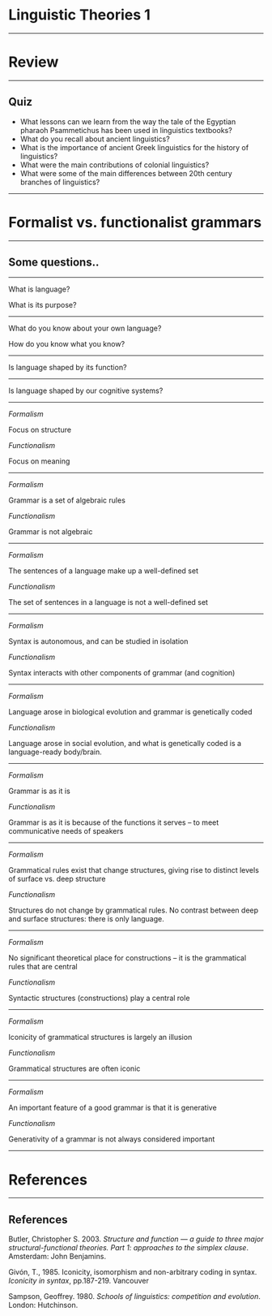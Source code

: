 

# Linguistic Theories 1

---

# Review

---

## Quiz

- What lessons can we learn from the way the tale of the Egyptian pharaoh Psammetichus has been used in linguistics textbooks?
- What do you recall about ancient linguistics?
- What is the importance of ancient Greek linguistics for the history of linguistics?
- What were the main contributions of colonial linguistics?
- What were some of the main differences between 20th century branches of linguistics?

---

# Formalist vs. functionalist grammars

---

## Some questions..

---

What is language?  

What is its purpose?

---

What do you know about your own language?  

How do you know what you know?

---

Is language shaped by its function?


---

Is language shaped by our cognitive systems?


---





<div id = "left">
<em>Formalism</em>

Focus on structure
</div>



<div id = "right">
<em>Functionalism</em>

Focus on meaning

</div>
	

---


<div id = "left">
<em>Formalism</em>

Grammar is a set of algebraic rules  

</div>



<div id = "right">
<em>Functionalism</em>

Grammar is not algebraic  
</div>

---

<div id = "left">
<em>Formalism</em>

The sentences of a language make up a well-defined set
</div>



<div id = "right">
<em>Functionalism</em>

The set of sentences in a language is not a well-defined set
</div>


---


<div id = "left">
<em>Formalism</em>

Syntax is autonomous, and can be studied in isolation


</div>



<div id = "right">
<em>Functionalism</em>

Syntax interacts with other components of grammar (and cognition)

</div>

---

<div id = "left">
<em>Formalism</em>

Language arose in biological evolution and grammar is genetically coded

</div>



<div id = "right">
<em>Functionalism</em>


Language arose in social evolution, and what is genetically coded is a language-ready body/brain.

</div>


---

<div id = "left">
<em>Formalism</em>

Grammar is as it is


</div>



<div id = "right">
<em>Functionalism</em>

Grammar is as it is because of the functions it serves – to meet communicative needs of speakers

</div>


---

<div id = "left">
<em>Formalism</em>

Grammatical rules exist that change structures, giving rise to distinct levels of surface vs. deep structure

</div>



<div id = "right">
<em>Functionalism</em>

   

Structures do not change by grammatical rules. No contrast between deep and surface structures: there is only language.
</div>

---

   
<div id = "left">
<em>Formalism</em>

   

No significant theoretical place for constructions – it is the grammatical rules that are central

</div>



<div id = "right">
<em>Functionalism</em>

      

Syntactic structures (constructions) play a central role


</div>


---


<div id = "left">
<em>Formalism</em>

   

Iconicity of grammatical structures is largely an illusion

</div>



<div id = "right">
<em>Functionalism</em>


Grammatical structures are often iconic

</div>


---

<div id = "left">
<em>Formalism</em>

   

An important feature of a good grammar is that it is generative

</div>



<div id = "right">
<em>Functionalism</em>

Generativity of a grammar is not always considered important

</div>



---


# References

---

## References


<div id = "refs">

Butler, Christopher S. 2003. _Structure and function — a guide to three major structural-functional theories. Part 1: approaches to the simplex clause_. Amsterdam: John Benjamins.

Givón, T., 1985. Iconicity, isomorphism and non-arbitrary coding in syntax. _Iconicity in syntax_, pp.187-219. Vancouver

Sampson, Geoffrey. 1980. _Schools of linguistics: competition and evolution_. London: Hutchinson.



</div>